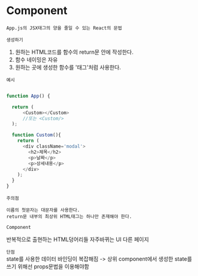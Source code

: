 # Component
    App.js의 JSX태그의 양을 줄일 수 있는 React의 문법

`생성하기`
1. 원하는 HTML코드를 함수의 return문 안에 작성한다.
2. 함수 네이밍은 자유
3. 원하는 곳에 생성한 함수를 '태그'처럼 사용한다.


`예시`
```js

function App() {

  return (
      <Custom></Custom>
      //또는 <Custom/>
  );

  function Custom(){
    return (
      <div className='modal'>
        <h2>제목</h2>
        <p>날짜</p>
        <p>상세내용</p>
      </div>
    );
  }
}
```


`주의점`

    이름의 첫문자는 대문자를 사용한다.
    return문 내부의 최상위 HTML태그는 하나만 존재해야 한다.


`Component `

반복적으로 출현하는 HTML덩어리들
자주바뀌는 UI
다른 페이지

`단점`   
state를 사용한 데이터 바인딩이 복잡해짐
-> 상위 component에서 생성한 state를 쓰기 위해선 props문법을 이용해야함
